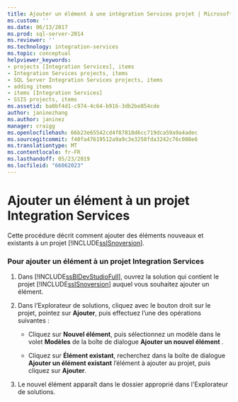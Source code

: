 ```yaml
---
title: Ajouter un élément à une intégration Services projet | Microsoft Docs
ms.custom: ''
ms.date: 06/13/2017
ms.prod: sql-server-2014
ms.reviewer: ''
ms.technology: integration-services
ms.topic: conceptual
helpviewer_keywords:
- projects [Integration Services], items
- Integration Services projects, items
- SQL Server Integration Services projects, items
- adding items
- items [Integration Services]
- SSIS projects, items
ms.assetid: ba0bf4d1-c974-4c64-b916-3db2be854cde
author: janinezhang
ms.author: janinez
manager: craigg
ms.openlocfilehash: 66b23e65542cd4f87818d6cc719dca59a9a4adec
ms.sourcegitcommit: f40fa47619512a9a9c3e3258fda3242c76c008e6
ms.translationtype: MT
ms.contentlocale: fr-FR
ms.lasthandoff: 05/23/2019
ms.locfileid: "66062023"
---
```

# <a name="add-an-item-to-an-integration-services-project"></a>Ajouter un élément à un projet Integration Services
  Cette procédure décrit comment ajouter des éléments nouveaux et existants à un projet [!INCLUDE[ssISnoversion](../includes/ssisnoversion-md.md)].  
  
### <a name="to-add-an-item-to-an-integration-services-project"></a>Pour ajouter un élément à un projet Integration Services  
  
1.  Dans [!INCLUDE[ssBIDevStudioFull](../includes/ssbidevstudiofull-md.md)], ouvrez la solution qui contient le projet [!INCLUDE[ssISnoversion](../includes/ssisnoversion-md.md)] auquel vous souhaitez ajouter un élément.  
  
2.  Dans l’Explorateur de solutions, cliquez avec le bouton droit sur le projet, pointez sur **Ajouter**, puis effectuez l’une des opérations suivantes :  
  
    -   Cliquez sur **Nouvel élément**, puis sélectionnez un modèle dans le volet **Modèles** de la boîte de dialogue **Ajouter un nouvel élément** .  
  
    -   Cliquez sur **Élément existant**, recherchez dans la boîte de dialogue **Ajouter un élément existant** l’élément à ajouter au projet, puis cliquez sur **Ajouter**.  
  
3.  Le nouvel élément apparaît dans le dossier approprié dans l'Explorateur de solutions.  
  
  
